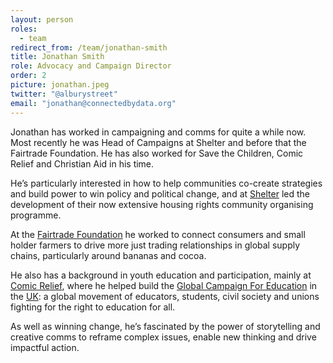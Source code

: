 ```yaml
---
layout: person
roles:
  - team
redirect_from: /team/jonathan-smith
title: Jonathan Smith
role: Advocacy and Campaign Director
order: 2
picture: jonathan.jpeg
twitter: "@alburystreet"
email: "jonathan@connectedbydata.org"
---
```

Jonathan has worked in campaigning and comms for quite a while now. Most recently he was Head of Campaigns at Shelter and before that the Fairtrade Foundation. He has also worked for Save the Children, Comic Relief and Christian Aid in his time.

<!--more-->

He’s particularly interested in how to help communities co-create strategies and build power to win policy and political change, and at [Shelter](https://england.shelter.org.uk) led the development of their now extensive housing rights community organising programme.  

At the [Fairtrade Foundation](https://www.fairtrade.org.uk) he worked to connect consumers and small holder farmers to drive more just trading relationships in global supply chains, particularly around bananas and cocoa.

He also has a background in youth education and participation, mainly at [Comic Relief](https://www.comicrelief.com), where he helped build the [Global Campaign For Education](https://campaignforeducation.org/en/) in the [UK](https://sendmyfriend.org): a global movement of educators, students, civil society and unions fighting for the right to education for all.

As well as winning change, he’s fascinated by the power of storytelling and creative comms to reframe complex issues, enable new thinking and drive impactful action.
